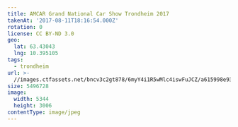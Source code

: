 ```yaml
---
title: AMCAR Grand National Car Show Trondheim 2017
takenAt: '2017-08-11T18:16:54.000Z'
rotation: 0
license: CC BY-ND 3.0
geo:
  lat: 63.43043
  lng: 10.395105
tags:
  - trondheim
url: >-
  //images.ctfassets.net/bncv3c2gt878/6myY4i1R5wMlc4iswFuJCZ/a615998e931fb7157e0cc033c4cf4622/amcar-grand-national-car-show-trondheim-2017_35699536493_o
size: 5496728
image:
  width: 5344
  height: 3006
contentType: image/jpeg
---
```


